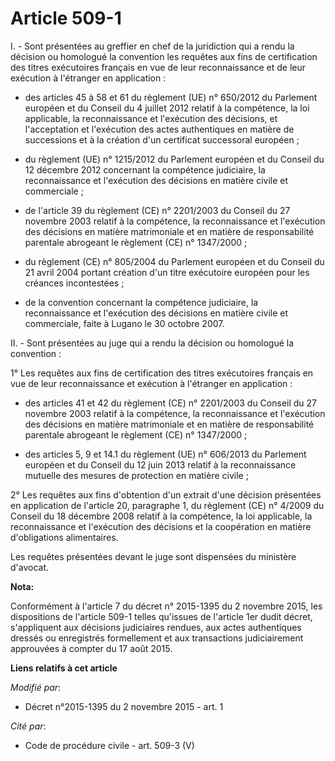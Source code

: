 # Article 509-1

I. - Sont présentées au greffier en chef de la juridiction qui a rendu la décision ou homologué la convention les requêtes
aux fins de certification des titres exécutoires français en vue de leur reconnaissance et de leur exécution à l'étranger en
application :

- des articles 45 à 58 et 61 du règlement (UE) n° 650/2012 du Parlement européen et du Conseil du 4 juillet 2012 relatif à la
compétence, la loi applicable, la reconnaissance et l'exécution des décisions, et l'acceptation et l'exécution des actes
authentiques en matière de successions et à la création d'un certificat successoral européen ;

- du règlement (UE) n° 1215/2012 du Parlement européen et du Conseil du 12 décembre 2012 concernant la compétence judiciaire,
la reconnaissance et l'exécution des décisions en matière civile et commerciale ;

- de l'article 39 du règlement (CE) n° 2201/2003 du Conseil du 27 novembre 2003 relatif à la compétence, la reconnaissance et
l'exécution des décisions en matière matrimoniale et en matière de responsabilité parentale abrogeant le règlement (CE) n°
1347/2000 ;

- du règlement (CE) n° 805/2004 du Parlement européen et du Conseil du 21 avril 2004 portant création d'un titre exécutoire
européen pour les créances incontestées ;

- de la convention concernant la compétence judiciaire, la reconnaissance et l'exécution des décisions en matière civile et
commerciale, faite à Lugano le 30 octobre 2007.

II. - Sont présentées au juge qui a rendu la décision ou homologué la convention :

1° Les requêtes aux fins de certification des titres exécutoires français en vue de leur reconnaissance et exécution à
l'étranger en application :

- des articles 41 et 42 du règlement (CE) n° 2201/2003 du Conseil du 27 novembre 2003 relatif à la compétence, la
reconnaissance et l'exécution des décisions en matière matrimoniale et en matière de responsabilité parentale abrogeant le
règlement (CE) n° 1347/2000 ;

- des articles 5, 9 et 14.1 du règlement (UE) n° 606/2013 du Parlement européen et du Conseil du 12 juin 2013 relatif à la
reconnaissance mutuelle des mesures de protection en matière civile ;

2° Les requêtes aux fins d'obtention d'un extrait d'une décision présentées en application de l'article 20, paragraphe 1, du
règlement (CE) n° 4/2009 du Conseil du 18 décembre 2008 relatif à la compétence, la loi applicable, la reconnaissance et
l'exécution des décisions et la coopération en matière d'obligations alimentaires.

Les requêtes présentées devant le juge sont dispensées du ministère d'avocat.

**Nota:**

Conformément à l'article 7 du décret n° 2015-1395 du 2 novembre 2015, les dispositions de l'article 509-1 telles qu'issues de
l'article 1er dudit décret, s'appliquent aux décisions judiciaires rendues, aux actes authentiques dressés ou enregistrés
formellement et aux transactions judiciairement approuvées à compter du 17 août 2015.

**Liens relatifs à cet article**

_Modifié par_:

  - Décret n°2015-1395 du 2 novembre 2015 - art. 1

_Cité par_:

  - Code de procédure civile - art. 509-3 (V)
